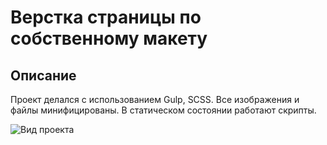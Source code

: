 # Верстка страницы по собственному макету
## Описание
Проект делался с использованием Gulp, SCSS. Все изображения и файлы минифицированы. В статическом состоянии работают скрипты.

![Вид проекта](https://github.com/CUKENGER/LayoutsGulp/blob/main/project_logo.PNG)
